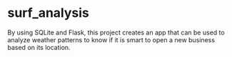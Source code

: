 # surf_analysis
By using SQLite and Flask, this project creates an app that can be used to analyze weather patterns to know if it is smart to open a new business based on its location.
